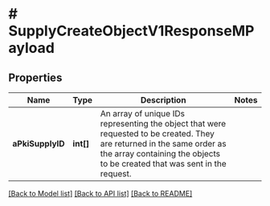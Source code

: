 # # SupplyCreateObjectV1ResponseMPayload

## Properties

Name | Type | Description | Notes
------------ | ------------- | ------------- | -------------
**aPkiSupplyID** | **int[]** | An array of unique IDs representing the object that were requested to be created.  They are returned in the same order as the array containing the objects to be created that was sent in the request. |

[[Back to Model list]](../../README.md#models) [[Back to API list]](../../README.md#endpoints) [[Back to README]](../../README.md)
